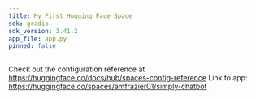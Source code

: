 ```yaml
---
title: My First Hugging Face Space
sdk: gradio
sdk_version: 3.41.2
app_file: app.py
pinned: false
---
```


Check out the configuration reference at https://huggingface.co/docs/hub/spaces-config-reference 
Link to app: https://huggingface.co/spaces/amfrazier01/simply-chatbot
